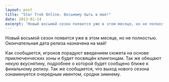 ```yaml
---
layout: post
title: "Star Trek Online. Восьмому быть в мае!"
date: 2013-01-14
excerpt: 'Новый восьмой сезон появится уже в этом месяце, но не полностью. Окончательная дата релиза назначена на май!'
---
```


Новый восьмой сезон появится уже в этом месяце, но не полностью. Окончательная дата релиза назначена на май!

Как сообщается, игроков порадуют введением сюжета на основе приключенческих зоны и будет посвящён клингонцам. Так же обещают некую вкуснятину, подробнее о которой будет сообщено ближе к финальному релизу. Так же сообщается, что выход нового сезона ознаменуется очередным ивентом, сродни зимнему.